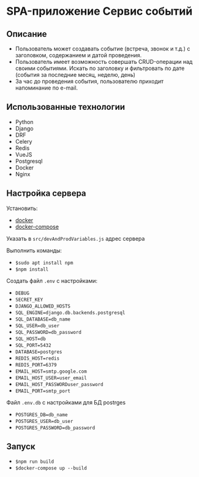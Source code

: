 # SPA-приложение Сервис событий

## Описание

* Пользователь может создавать событие (встреча, звонок и т.д.) с заголовком, содержанием и датой проведения.
* Пользователь имеет возможность совершать CRUD-операции над своими событиями. Искать по заголовку и фильтровать по дате (события за последние месяц, неделю, день) 
* За час до проведения события, пользователю приходит напоминание по e-mail.

## Использованные технологии
* Python
* Django
* DRF
* Celery
* Redis
* VueJS
* Postgresql
* Docker
* Nginx

## Настройка сервера
Установить:

* [docker](https://www.digitalocean.com/community/tutorials/docker-ubuntu-18-04-1-ru)
* [docker-compose](https://www.digitalocean.com/community/tutorials/how-to-install-docker-compose-on-ubuntu-18-04-ru)

Указать в `src/devAndProdVariables.js` адрес сервера

Выполнить команды:
* `$sudo apt install npm`
* `$npm install`

Создать файл `.env` с настройками:
* `DEBUG`
* `SECRET_KEY`
* `DJANGO_ALLOWED_HOSTS`
* `SQL_ENGINE=django.db.backends.postgresql`
* `SQL_DATABASE=db_name`
* `SQL_USER=db_user`
* `SQL_PASSWORD=db_password`
* `SQL_HOST=db`
* `SQL_PORT=5432`
* `DATABASE=postgres`
* `REDIS_HOST=redis`
* `REDIS_PORT=6379`
* `EMAIL_HOST=smtp.google.com`
* `EMAIL_HOST_USER=user_email`
* `EMAIL_HOST_PASSWORDuser_password`
* `EMAIL_PORT=smtp_port`

Файл `.env.db` с настройками для БД postrges
* `POSTGRES_DB=db_name`
* `POSTGRES_USER=db_user`
* `POSTGRES_PASSWORD=db_password`

## Запуск 
* `$npm run build`
* `$docker-compose up --build`


